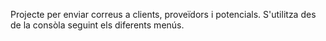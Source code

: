 Projecte per enviar correus a clients, proveïdors i potencials. S'utilitza des de la consòla seguint els diferents menús.
